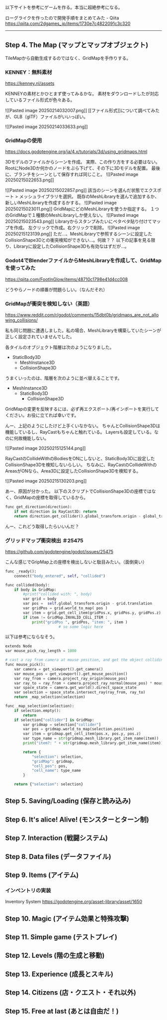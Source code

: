 以下サイトを参考にゲームを作る。本当に超絶参考になる。

ローグライクを作ったので開発手順をまとめてみた - Qiita
https://qiita.com/2dgames_jp/items/1730e7c4822091c3c320

---
## Step 4. The Map (マップとマップオブジェクト)

TileMapから自動生成するのではなく、GridMapを手作りする。

### KENNEY：無料素材
https://kenney.nl/assets

KENNEYの素材とかひとまず使ってみるかな。
素材をダウンロードしたが対応しているファイル形式が色々ある。

![[Pasted image 20250214032007.png]]
[[ファイル形式]]について調べてみたが、GLB（glTF）ファイルがいいっぽい。

![[Pasted image 20250214033633.png]]
### GridMapの使用
https://docs.godotengine.org/ja/4.x/tutorials/3d/using_gridmaps.html

3Dモデルのファイルからシーンを作成。
実際、この作り方をする必要はない。
RootにNode3Dか何かのノードをぶら下げて、その下に3Dモデルを配置。
最後に、ブランチをシーンとして保存すれば同じこと。
![[Pasted image 20250215022653.png]]

![[Pasted image 20250215022857.png]]
該当のシーンを選んだ状態でエクスポート > メッシュライブラリを選択。
既存のMeshLibraryを選んで追加するか、新しいMeshLibraryを作成するかする。
![[Pasted image 20250215023011.png]]
GridMapにどのMeshLibraryを使うか指定する。
１つのGridMapで１種類のMeshLibraryしか使えない。
![[Pasted image 20250215023543.png]]
Libraryからスタンプみたいにペタペタ貼り付けてマップを作成。
左クリックで作成。右クリックで削除。
![[Pasted image 20250215123139.png]]
ただ…、MeshLibraryで参照するシーンに設定したCollisionShape3Dとの衝突検知ができない…。何故？？
以下の記事を見る限り、Libraryに設定したCollisionShape3Dも有効なはずだが…。

### Godot4でBlenderファイルからMeshLibraryを作成して、GridMapを使ってみた
https://qiita.com/FootInGlow/items/48710c1798e41d4cc008

どうやらノードの順番が問題らしい。（なんだそれ）

### GridMapが衝突を検知しない（英語）
https://www.reddit.com/r/godot/comments/15dbt0b/gridmaps_are_not_allowing_collisions/

私も同じ問題に遭遇しました。私の場合、MeshLibraryを構築していたシーンが正しく設定されていませんでした。

各タイルのオブジェクト階層は次のようになりました。

- StaticBody3D
    - MeshInstance3D
    - CollisionShape3D

うまくいったのは、階層を次のように並べ替えることです。

- MeshInstance3D
    - StaticBody3D
        - CollisionShape3D

GridMapの変更を反映するには、必ず再エクスポート/再インポートを実行してください。お役に立てれば幸いです。

んー、上記のようにしたけど上手くいなかない。
ちゃんとCollisionShape3Dは機能しているし、RayCastもちゃんと触れている。
Layersも設定している。なのに何故機能しない。

![[Pasted image 20250215125144.png]]

RayCastのCollideWithのBodiesをONにしないと、StaticBody3Dに設定したCollisionShape3Dを検知しないらしい。
ちなみに、RayCastのCollideWithのAreasがONなら、Area3Dに設定したCollisionShape3Dを検知する。

![[Pasted image 20250215130203.png]]

あー、原因が分かった。
以下のスクリプトでCollisionShape3Dの座標ではなく、GridMapの座標を取得しているから。

```python
func get_direction(direction):
	if not direction is RayCast3D: return
	return direction.get_collider().global_transform.origin - global_transform.origin
```

んー、これどう取得したらいいんだ？

### グリッドマップ衝突検出 ＃25475
https://github.com/godotengine/godot/issues/25475

こんな感じでGripMap上の座標を検出しないと駄目みたい。（面倒臭い）

```python
func _ready():
	connect("body_entered", self, "collided")

func collided(body):	
	if body is GridMap:
		#print("collided with: ", body)
		var grid = body
		var pos =  self.global_transform.origin - grid.translation
		var gridPos = grid.world_to_map( pos )
		var item = grid.get_cell_item(gridPos.x, gridPos.y, gridPos.z)
		if item != GridMap.INVALID_CELL_ITEM :
			print("gridPos ", gridPos, "item: ", item )
                        # so some logic here
```


以下は参考にならなそう。
```python
extends Node
var mouse_pick_ray_length = 1000

# cast a ray from camera at mouse position, and get the object colliding with the ray
func mouse_pick():
	var camera = get_viewport().get_camera()
	var mouse_pos = get_viewport().get_mouse_position()
	var ray_from = camera.project_ray_origin(mouse_pos)
	var ray_to = ray_from + camera.project_ray_normal(mouse_pos) * mouse_pick_ray_length
	var space_state = camera.get_world().direct_space_state
	var selection = space_state.intersect_ray(ray_from, ray_to)
	return _map_selection(selection)

func _map_selection(selection):
	if selection.empty():
		return
	if selection["collider"] is GridMap:
		var gridmap = selection["collider"]
		var pos = gridmap.world_to_map(selection.position)
		var item = gridmap.get_cell_item(pos.x, pos.y, pos.z)
		var type_name = str(gridmap.mesh_library.get_item_name(item))
		print("item?: " + str(gridmap.mesh_library.get_item_name(item)))

		return {
			"selection": selection,
			"gridMap": gridmap,
			"cell_pos": pos,
			"cell_name": type_name
		}

	return {"selection": selection}
```



## Step 5. Saving/Loading (保存と読み込み)


## Step 6. It's alice! Alive! (モンスターとターン制)


## Step 7. Interaction (戦闘システム)


## Step 8. Data files (データファイル)


## Step 9. Items (アイテム)

### インベントリの実装

Inventory System
https://godotengine.org/asset-library/asset/1650


## Step 10. Magic (アイテム効果と特殊攻撃)


## Step 11. Simple game (テストプレイ)


## Step 12. Levels (階の生成と移動)


## Step 13. Experience (成長とスキル)


## Step 14. Citizens (店・クエスト・それ以外)


## Step 15. Free at last (あとは自由だ！)

